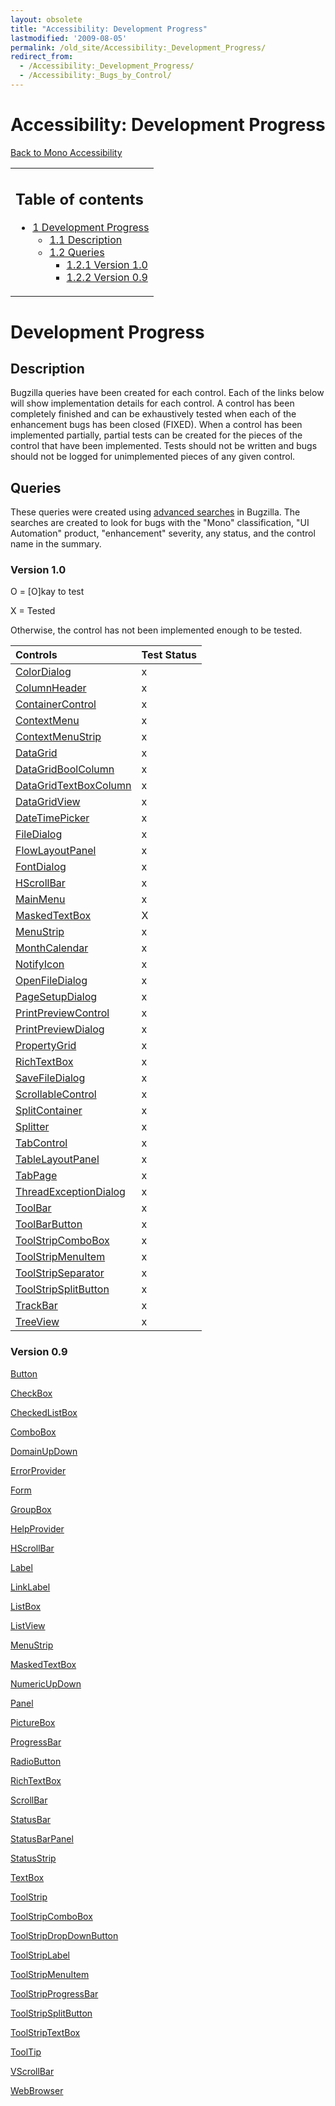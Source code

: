 ```yaml
---
layout: obsolete
title: "Accessibility: Development Progress"
lastmodified: '2009-08-05'
permalink: /old_site/Accessibility:_Development_Progress/
redirect_from:
  - /Accessibility:_Development_Progress/
  - /Accessibility:_Bugs_by_Control/
---
```


Accessibility: Development Progress
===================================

[Back to Mono Accessibility]({{site.github.url}}/Accessibility)

<table>
<col width="100%" />
<tbody>
<tr class="odd">
<td align="left"><h2>Table of contents</h2>
<ul>
<li><a href="#development-progress">1 Development Progress</a>
<ul>
<li><a href="#description">1.1 Description</a></li>
<li><a href="#queries">1.2 Queries</a>
<ul>
<li><a href="#version-10">1.2.1 Version 1.0</a></li>
<li><a href="#version-09">1.2.2 Version 0.9</a></li>
</ul></li>
</ul></li>
</ul></td>
</tr>
</tbody>
</table>

Development Progress
====================

Description
-----------

Bugzilla queries have been created for each control. Each of the links below will show implementation details for each control. A control has been completely finished and can be exhaustively tested when each of the enhancement bugs has been closed (FIXED). When a control has been implemented partially, partial tests can be created for the pieces of the control that have been implemented. Tests should not be written and bugs should not be logged for unimplemented pieces of any given control.

Queries
-------

These queries were created using [advanced searches](https://bugzilla.novell.com/query.cgi) in Bugzilla. The searches are created to look for bugs with the "Mono" classification, "UI Automation" product, "enhancement" severity, any status, and the control name in the summary.

### Version 1.0

O = [O]kay to test

X = Tested

Otherwise, the control has not been implemented enough to be tested.

|Controls|Test Status|
|:-------|:----------|
|[ColorDialog](https://bugzilla.novell.com/buglist.cgi?query_format=advanced&short_desc_type=allwordssubstr&short_desc=ColorDialog&long_desc_type=fulltext&long_desc=&classification=Mono&product=UI+Automation&bug_file_loc_type=allwordssubstr&bug_file_loc=&status_whiteboard_type=allwordssubstr&status_whiteboard=&keywords_type=anywords&keywords=&deadlinefrom=&deadlineto=&bug_status=UNCONFIRMED&bug_status=NEW&bug_status=ASSIGNED&bug_status=NEEDINFO&bug_status=REOPENED&bug_status=RESOLVED&bug_status=VERIFIED&bug_status=CLOSED&bug_severity=Enhancement&emailassigned_to1=1&emailtype1=substring&email1=&emailassigned_to2=1&emailreporter2=1&emailqa_contact2=1&emailcc2=1&emailtype2=substring&email2=&bugidtype=include&bug_id=&votes=&chfieldfrom=&chfieldto=Now&chfieldvalue=&cmdtype=doit&order=Reuse+same+sort+as+last+time&field0-0-0=noop&type0-0-0=noop&value0-0-0=)|x|
|[ColumnHeader](https://bugzilla.novell.com/buglist.cgi?query_format=advanced&short_desc_type=allwordssubstr&short_desc=ColumnHeader&long_desc_type=fulltext&long_desc=&classification=Mono&product=UI+Automation&bug_file_loc_type=allwordssubstr&bug_file_loc=&status_whiteboard_type=allwordssubstr&status_whiteboard=&keywords_type=anywords&keywords=&deadlinefrom=&deadlineto=&bug_status=UNCONFIRMED&bug_status=NEW&bug_status=ASSIGNED&bug_status=NEEDINFO&bug_status=REOPENED&bug_status=RESOLVED&bug_status=VERIFIED&bug_status=CLOSED&bug_severity=Enhancement&emailassigned_to1=1&emailtype1=substring&email1=&emailassigned_to2=1&emailreporter2=1&emailqa_contact2=1&emailcc2=1&emailtype2=substring&email2=&bugidtype=include&bug_id=&votes=&chfieldfrom=&chfieldto=Now&chfieldvalue=&cmdtype=doit&order=Reuse+same+sort+as+last+time&field0-0-0=noop&type0-0-0=noop&value0-0-0=)|x|
|[ContainerControl](https://bugzilla.novell.com/buglist.cgi?query_format=advanced&short_desc_type=allwordssubstr&short_desc=ContainerControl&long_desc_type=fulltext&long_desc=&classification=Mono&product=UI+Automation&bug_file_loc_type=allwordssubstr&bug_file_loc=&status_whiteboard_type=allwordssubstr&status_whiteboard=&keywords_type=anywords&keywords=&deadlinefrom=&deadlineto=&bug_status=UNCONFIRMED&bug_status=NEW&bug_status=ASSIGNED&bug_status=NEEDINFO&bug_status=REOPENED&bug_status=RESOLVED&bug_status=VERIFIED&bug_status=CLOSED&bug_severity=Enhancement&emailassigned_to1=1&emailtype1=substring&email1=&emailassigned_to2=1&emailreporter2=1&emailqa_contact2=1&emailcc2=1&emailtype2=substring&email2=&bugidtype=include&bug_id=&votes=&chfieldfrom=&chfieldto=Now&chfieldvalue=&cmdtype=doit&order=Reuse+same+sort+as+last+time&field0-0-0=noop&type0-0-0=noop&value0-0-0=)|x|
|[ContextMenu](https://bugzilla.novell.com/buglist.cgi?query_format=advanced&short_desc_type=allwordssubstr&short_desc=ContextMenu&long_desc_type=fulltext&long_desc=&classification=Mono&product=UI+Automation&bug_file_loc_type=allwordssubstr&bug_file_loc=&status_whiteboard_type=allwordssubstr&status_whiteboard=&keywords_type=anywords&keywords=&deadlinefrom=&deadlineto=&bug_status=UNCONFIRMED&bug_status=NEW&bug_status=ASSIGNED&bug_status=NEEDINFO&bug_status=REOPENED&bug_status=RESOLVED&bug_status=VERIFIED&bug_status=CLOSED&bug_severity=Enhancement&emailassigned_to1=1&emailtype1=substring&email1=&emailassigned_to2=1&emailreporter2=1&emailqa_contact2=1&emailcc2=1&emailtype2=substring&email2=&bugidtype=include&bug_id=&votes=&chfieldfrom=&chfieldto=Now&chfieldvalue=&cmdtype=doit&order=Reuse+same+sort+as+last+time&field0-0-0=noop&type0-0-0=noop&value0-0-0=)|x|
|[ContextMenuStrip](https://bugzilla.novell.com/buglist.cgi?query_format=advanced&short_desc_type=allwordssubstr&short_desc=ContextMenuStrip&long_desc_type=fulltext&long_desc=&classification=Mono&product=UI+Automation&bug_file_loc_type=allwordssubstr&bug_file_loc=&status_whiteboard_type=allwordssubstr&status_whiteboard=&keywords_type=anywords&keywords=&deadlinefrom=&deadlineto=&bug_status=UNCONFIRMED&bug_status=NEW&bug_status=ASSIGNED&bug_status=NEEDINFO&bug_status=REOPENED&bug_status=RESOLVED&bug_status=VERIFIED&bug_status=CLOSED&bug_severity=Enhancement&emailassigned_to1=1&emailtype1=substring&email1=&emailassigned_to2=1&emailreporter2=1&emailqa_contact2=1&emailcc2=1&emailtype2=substring&email2=&bugidtype=include&bug_id=&votes=&chfieldfrom=&chfieldto=Now&chfieldvalue=&cmdtype=doit&order=Reuse+same+sort+as+last+time&field0-0-0=noop&type0-0-0=noop&value0-0-0=)|x|
|[DataGrid](https://bugzilla.novell.com/buglist.cgi?query_format=advanced&short_desc_type=allwordssubstr&short_desc=DataGrid&long_desc_type=fulltext&long_desc=&classification=Mono&product=UI+Automation&bug_file_loc_type=allwordssubstr&bug_file_loc=&status_whiteboard_type=allwordssubstr&status_whiteboard=&keywords_type=anywords&keywords=&deadlinefrom=&deadlineto=&bug_status=UNCONFIRMED&bug_status=NEW&bug_status=ASSIGNED&bug_status=NEEDINFO&bug_status=REOPENED&bug_status=RESOLVED&bug_status=VERIFIED&bug_status=CLOSED&bug_severity=Enhancement&emailassigned_to1=1&emailtype1=substring&email1=&emailassigned_to2=1&emailreporter2=1&emailqa_contact2=1&emailcc2=1&emailtype2=substring&email2=&bugidtype=include&bug_id=&votes=&chfieldfrom=&chfieldto=Now&chfieldvalue=&cmdtype=doit&order=Reuse+same+sort+as+last+time&field0-0-0=noop&type0-0-0=noop&value0-0-0=)|x|
|[DataGridBoolColumn](https://bugzilla.novell.com/buglist.cgi?query_format=advanced&short_desc_type=allwordssubstr&short_desc=DataGridBoolColumn&long_desc_type=fulltext&long_desc=&classification=Mono&product=UI+Automation&bug_file_loc_type=allwordssubstr&bug_file_loc=&status_whiteboard_type=allwordssubstr&status_whiteboard=&keywords_type=anywords&keywords=&deadlinefrom=&deadlineto=&bug_status=UNCONFIRMED&bug_status=NEW&bug_status=ASSIGNED&bug_status=NEEDINFO&bug_status=REOPENED&bug_status=RESOLVED&bug_status=VERIFIED&bug_status=CLOSED&bug_severity=Enhancement&emailassigned_to1=1&emailtype1=substring&email1=&emailassigned_to2=1&emailreporter2=1&emailqa_contact2=1&emailcc2=1&emailtype2=substring&email2=&bugidtype=include&bug_id=&votes=&chfieldfrom=&chfieldto=Now&chfieldvalue=&cmdtype=doit&order=Reuse+same+sort+as+last+time&field0-0-0=noop&type0-0-0=noop&value0-0-0=)|x|
|[DataGridTextBoxColumn](https://bugzilla.novell.com/buglist.cgi?query_format=advanced&short_desc_type=allwordssubstr&short_desc=DataGridTextBoxColumn&long_desc_type=fulltext&long_desc=&classification=Mono&product=UI+Automation&bug_file_loc_type=allwordssubstr&bug_file_loc=&status_whiteboard_type=allwordssubstr&status_whiteboard=&keywords_type=anywords&keywords=&deadlinefrom=&deadlineto=&bug_status=UNCONFIRMED&bug_status=NEW&bug_status=ASSIGNED&bug_status=NEEDINFO&bug_status=REOPENED&bug_status=RESOLVED&bug_status=VERIFIED&bug_status=CLOSED&bug_severity=Enhancement&emailassigned_to1=1&emailtype1=substring&email1=&emailassigned_to2=1&emailreporter2=1&emailqa_contact2=1&emailcc2=1&emailtype2=substring&email2=&bugidtype=include&bug_id=&votes=&chfieldfrom=&chfieldto=Now&chfieldvalue=&cmdtype=doit&order=Reuse+same+sort+as+last+time&field0-0-0=noop&type0-0-0=noop&value0-0-0=)|x|
|[DataGridView](https://bugzilla.novell.com/buglist.cgi?query_format=advanced&short_desc_type=allwordssubstr&short_desc=DataGridView&long_desc_type=fulltext&long_desc=&classification=Mono&product=UI+Automation&bug_file_loc_type=allwordssubstr&bug_file_loc=&status_whiteboard_type=allwordssubstr&status_whiteboard=&keywords_type=anywords&keywords=&deadlinefrom=&deadlineto=&bug_status=UNCONFIRMED&bug_status=NEW&bug_status=ASSIGNED&bug_status=NEEDINFO&bug_status=REOPENED&bug_status=RESOLVED&bug_status=VERIFIED&bug_status=CLOSED&bug_severity=Enhancement&emailassigned_to1=1&emailtype1=substring&email1=&emailassigned_to2=1&emailreporter2=1&emailqa_contact2=1&emailcc2=1&emailtype2=substring&email2=&bugidtype=include&bug_id=&votes=&chfieldfrom=&chfieldto=Now&chfieldvalue=&cmdtype=doit&order=Reuse+same+sort+as+last+time&field0-0-0=noop&type0-0-0=noop&value0-0-0=)|x|
|[DateTimePicker](https://bugzilla.novell.com/buglist.cgi?query_format=advanced&short_desc_type=allwordssubstr&short_desc=DateTimePicker&long_desc_type=fulltext&long_desc=&classification=Mono&product=UI+Automation&bug_file_loc_type=allwordssubstr&bug_file_loc=&status_whiteboard_type=allwordssubstr&status_whiteboard=&keywords_type=anywords&keywords=&deadlinefrom=&deadlineto=&bug_status=UNCONFIRMED&bug_status=NEW&bug_status=ASSIGNED&bug_status=NEEDINFO&bug_status=REOPENED&bug_status=RESOLVED&bug_status=VERIFIED&bug_status=CLOSED&bug_severity=Enhancement&emailassigned_to1=1&emailtype1=substring&email1=&emailassigned_to2=1&emailreporter2=1&emailqa_contact2=1&emailcc2=1&emailtype2=substring&email2=&bugidtype=include&bug_id=&votes=&chfieldfrom=&chfieldto=Now&chfieldvalue=&cmdtype=doit&order=Reuse+same+sort+as+last+time&field0-0-0=noop&type0-0-0=noop&value0-0-0=)|x|
|[FileDialog](https://bugzilla.novell.com/buglist.cgi?query_format=advanced&short_desc_type=allwordssubstr&short_desc=FileDialog&long_desc_type=fulltext&long_desc=&classification=Mono&product=UI+Automation&bug_file_loc_type=allwordssubstr&bug_file_loc=&status_whiteboard_type=allwordssubstr&status_whiteboard=&keywords_type=anywords&keywords=&deadlinefrom=&deadlineto=&bug_status=UNCONFIRMED&bug_status=NEW&bug_status=ASSIGNED&bug_status=NEEDINFO&bug_status=REOPENED&bug_status=RESOLVED&bug_status=VERIFIED&bug_status=CLOSED&bug_severity=Enhancement&emailassigned_to1=1&emailtype1=substring&email1=&emailassigned_to2=1&emailreporter2=1&emailqa_contact2=1&emailcc2=1&emailtype2=substring&email2=&bugidtype=include&bug_id=&votes=&chfieldfrom=&chfieldto=Now&chfieldvalue=&cmdtype=doit&order=Reuse+same+sort+as+last+time&field0-0-0=noop&type0-0-0=noop&value0-0-0=)|x|
|[FlowLayoutPanel](https://bugzilla.novell.com/buglist.cgi?query_format=advanced&short_desc_type=allwordssubstr&short_desc=FlowLayoutPanel&long_desc_type=fulltext&long_desc=&classification=Mono&product=UI+Automation&bug_file_loc_type=allwordssubstr&bug_file_loc=&status_whiteboard_type=allwordssubstr&status_whiteboard=&keywords_type=anywords&keywords=&deadlinefrom=&deadlineto=&bug_status=UNCONFIRMED&bug_status=NEW&bug_status=ASSIGNED&bug_status=NEEDINFO&bug_status=REOPENED&bug_status=RESOLVED&bug_status=VERIFIED&bug_status=CLOSED&bug_severity=Enhancement&emailassigned_to1=1&emailtype1=substring&email1=&emailassigned_to2=1&emailreporter2=1&emailqa_contact2=1&emailcc2=1&emailtype2=substring&email2=&bugidtype=include&bug_id=&votes=&chfieldfrom=&chfieldto=Now&chfieldvalue=&cmdtype=doit&order=Reuse+same+sort+as+last+time&field0-0-0=noop&type0-0-0=noop&value0-0-0=)|x|
|[FontDialog](https://bugzilla.novell.com/buglist.cgi?query_format=advanced&short_desc_type=allwordssubstr&short_desc=FontDialog&long_desc_type=fulltext&long_desc=&classification=Mono&product=UI+Automation&bug_file_loc_type=allwordssubstr&bug_file_loc=&status_whiteboard_type=allwordssubstr&status_whiteboard=&keywords_type=anywords&keywords=&deadlinefrom=&deadlineto=&bug_status=UNCONFIRMED&bug_status=NEW&bug_status=ASSIGNED&bug_status=NEEDINFO&bug_status=REOPENED&bug_status=RESOLVED&bug_status=VERIFIED&bug_status=CLOSED&bug_severity=Enhancement&emailassigned_to1=1&emailtype1=substring&email1=&emailassigned_to2=1&emailreporter2=1&emailqa_contact2=1&emailcc2=1&emailtype2=substring&email2=&bugidtype=include&bug_id=&votes=&chfieldfrom=&chfieldto=Now&chfieldvalue=&cmdtype=doit&order=Reuse+same+sort+as+last+time&field0-0-0=noop&type0-0-0=noop&value0-0-0=)|x|
|[HScrollBar](https://bugzilla.novell.com/buglist.cgi?query_format=advanced&short_desc_type=allwordssubstr&short_desc=HScrollBar&long_desc_type=fulltext&long_desc=&classification=Mono&product=UI+Automation&bug_file_loc_type=allwordssubstr&bug_file_loc=&status_whiteboard_type=allwordssubstr&status_whiteboard=&keywords_type=anywords&keywords=&deadlinefrom=&deadlineto=&bug_status=UNCONFIRMED&bug_status=NEW&bug_status=ASSIGNED&bug_status=NEEDINFO&bug_status=REOPENED&bug_status=RESOLVED&bug_status=VERIFIED&bug_status=CLOSED&bug_severity=Enhancement&emailassigned_to1=1&emailtype1=substring&email1=&emailassigned_to2=1&emailreporter2=1&emailqa_contact2=1&emailcc2=1&emailtype2=substring&email2=&bugidtype=include&bug_id=&votes=&chfieldfrom=&chfieldto=Now&chfieldvalue=&cmdtype=doit&order=Reuse+same+sort+as+last+time&field0-0-0=noop&type0-0-0=noop&value0-0-0=)|x|
|[MainMenu](https://bugzilla.novell.com/buglist.cgi?query_format=advanced&short_desc_type=allwordssubstr&short_desc=MainMenu&long_desc_type=fulltext&long_desc=&classification=Mono&product=UI+Automation&bug_file_loc_type=allwordssubstr&bug_file_loc=&status_whiteboard_type=allwordssubstr&status_whiteboard=&keywords_type=anywords&keywords=&deadlinefrom=&deadlineto=&bug_status=UNCONFIRMED&bug_status=NEW&bug_status=ASSIGNED&bug_status=NEEDINFO&bug_status=REOPENED&bug_status=RESOLVED&bug_status=VERIFIED&bug_status=CLOSED&bug_severity=Enhancement&emailassigned_to1=1&emailtype1=substring&email1=&emailassigned_to2=1&emailreporter2=1&emailqa_contact2=1&emailcc2=1&emailtype2=substring&email2=&bugidtype=include&bug_id=&votes=&chfieldfrom=&chfieldto=Now&chfieldvalue=&cmdtype=doit&order=Reuse+same+sort+as+last+time&field0-0-0=noop&type0-0-0=noop&value0-0-0=)|x|
|[MaskedTextBox](https://bugzilla.novell.com/buglist.cgi?query_format=advanced&short_desc_type=allwordssubstr&short_desc=MaskedTextBox&long_desc_type=fulltext&long_desc=&classification=Mono&product=UI+Automation&bug_file_loc_type=allwordssubstr&bug_file_loc=&status_whiteboard_type=allwordssubstr&status_whiteboard=&keywords_type=anywords&keywords=&deadlinefrom=&deadlineto=&bug_status=UNCONFIRMED&bug_status=NEW&bug_status=ASSIGNED&bug_status=NEEDINFO&bug_status=REOPENED&bug_status=RESOLVED&bug_status=VERIFIED&bug_status=CLOSED&bug_severity=Enhancement&emailassigned_to1=1&emailtype1=substring&email1=&emailassigned_to2=1&emailreporter2=1&emailqa_contact2=1&emailcc2=1&emailtype2=substring&email2=&bugidtype=include&bug_id=&votes=&chfieldfrom=&chfieldto=Now&chfieldvalue=&cmdtype=doit&order=Reuse+same+sort+as+last+time&field0-0-0=noop&type0-0-0=noop&value0-0-0=)|X|
|[MenuStrip](https://bugzilla.novell.com/buglist.cgi?query_format=advanced&short_desc_type=allwordssubstr&short_desc=MenuStrip&long_desc_type=fulltext&long_desc=&classification=Mono&product=UI+Automation&bug_file_loc_type=allwordssubstr&bug_file_loc=&status_whiteboard_type=allwordssubstr&status_whiteboard=&keywords_type=anywords&keywords=&deadlinefrom=&deadlineto=&bug_status=UNCONFIRMED&bug_status=NEW&bug_status=ASSIGNED&bug_status=NEEDINFO&bug_status=REOPENED&bug_status=RESOLVED&bug_status=VERIFIED&bug_status=CLOSED&bug_severity=Enhancement&emailassigned_to1=1&emailtype1=substring&email1=&emailassigned_to2=1&emailreporter2=1&emailqa_contact2=1&emailcc2=1&emailtype2=substring&email2=&bugidtype=include&bug_id=&votes=&chfieldfrom=&chfieldto=Now&chfieldvalue=&cmdtype=doit&order=Reuse+same+sort+as+last+time&field0-0-0=noop&type0-0-0=noop&value0-0-0=)|x|
|[MonthCalendar](https://bugzilla.novell.com/buglist.cgi?query_format=advanced&short_desc_type=allwordssubstr&short_desc=MonthCalendar&long_desc_type=fulltext&long_desc=&classification=Mono&product=UI+Automation&bug_file_loc_type=allwordssubstr&bug_file_loc=&status_whiteboard_type=allwordssubstr&status_whiteboard=&keywords_type=anywords&keywords=&deadlinefrom=&deadlineto=&bug_status=UNCONFIRMED&bug_status=NEW&bug_status=ASSIGNED&bug_status=NEEDINFO&bug_status=REOPENED&bug_status=RESOLVED&bug_status=VERIFIED&bug_status=CLOSED&bug_severity=Enhancement&emailassigned_to1=1&emailtype1=substring&email1=&emailassigned_to2=1&emailreporter2=1&emailqa_contact2=1&emailcc2=1&emailtype2=substring&email2=&bugidtype=include&bug_id=&votes=&chfieldfrom=&chfieldto=Now&chfieldvalue=&cmdtype=doit&order=Reuse+same+sort+as+last+time&field0-0-0=noop&type0-0-0=noop&value0-0-0=)|x|
|[NotifyIcon](https://bugzilla.novell.com/buglist.cgi?query_format=advanced&short_desc_type=allwordssubstr&short_desc=NotifyIcon&long_desc_type=fulltext&long_desc=&classification=Mono&product=UI+Automation&bug_file_loc_type=allwordssubstr&bug_file_loc=&status_whiteboard_type=allwordssubstr&status_whiteboard=&keywords_type=anywords&keywords=&deadlinefrom=&deadlineto=&bug_status=UNCONFIRMED&bug_status=NEW&bug_status=ASSIGNED&bug_status=NEEDINFO&bug_status=REOPENED&bug_status=RESOLVED&bug_status=VERIFIED&bug_status=CLOSED&bug_severity=Enhancement&emailassigned_to1=1&emailtype1=substring&email1=&emailassigned_to2=1&emailreporter2=1&emailqa_contact2=1&emailcc2=1&emailtype2=substring&email2=&bugidtype=include&bug_id=&votes=&chfieldfrom=&chfieldto=Now&chfieldvalue=&cmdtype=doit&order=Reuse+same+sort+as+last+time&field0-0-0=noop&type0-0-0=noop&value0-0-0=)|x|
|[OpenFileDialog](https://bugzilla.novell.com/buglist.cgi?query_format=advanced&short_desc_type=allwordssubstr&short_desc=OpenFileDialog&long_desc_type=fulltext&long_desc=&classification=Mono&product=UI+Automation&bug_file_loc_type=allwordssubstr&bug_file_loc=&status_whiteboard_type=allwordssubstr&status_whiteboard=&keywords_type=anywords&keywords=&deadlinefrom=&deadlineto=&bug_status=UNCONFIRMED&bug_status=NEW&bug_status=ASSIGNED&bug_status=NEEDINFO&bug_status=REOPENED&bug_status=RESOLVED&bug_status=VERIFIED&bug_status=CLOSED&bug_severity=Enhancement&emailassigned_to1=1&emailtype1=substring&email1=&emailassigned_to2=1&emailreporter2=1&emailqa_contact2=1&emailcc2=1&emailtype2=substring&email2=&bugidtype=include&bug_id=&votes=&chfieldfrom=&chfieldto=Now&chfieldvalue=&cmdtype=doit&order=Reuse+same+sort+as+last+time&field0-0-0=noop&type0-0-0=noop&value0-0-0=)|x|
|[PageSetupDialog](https://bugzilla.novell.com/buglist.cgi?query_format=advanced&short_desc_type=allwordssubstr&short_desc=PageSetupDialog&long_desc_type=fulltext&long_desc=&classification=Mono&product=UI+Automation&bug_file_loc_type=allwordssubstr&bug_file_loc=&status_whiteboard_type=allwordssubstr&status_whiteboard=&keywords_type=anywords&keywords=&deadlinefrom=&deadlineto=&bug_status=UNCONFIRMED&bug_status=NEW&bug_status=ASSIGNED&bug_status=NEEDINFO&bug_status=REOPENED&bug_status=RESOLVED&bug_status=VERIFIED&bug_status=CLOSED&bug_severity=Enhancement&emailassigned_to1=1&emailtype1=substring&email1=&emailassigned_to2=1&emailreporter2=1&emailqa_contact2=1&emailcc2=1&emailtype2=substring&email2=&bugidtype=include&bug_id=&votes=&chfieldfrom=&chfieldto=Now&chfieldvalue=&cmdtype=doit&order=Reuse+same+sort+as+last+time&field0-0-0=noop&type0-0-0=noop&value0-0-0=)|x|
|[PrintPreviewControl](https://bugzilla.novell.com/buglist.cgi?query_format=advanced&short_desc_type=allwordssubstr&short_desc=PrintPreviewControl&long_desc_type=fulltext&long_desc=&classification=Mono&product=UI+Automation&bug_file_loc_type=allwordssubstr&bug_file_loc=&status_whiteboard_type=allwordssubstr&status_whiteboard=&keywords_type=anywords&keywords=&deadlinefrom=&deadlineto=&bug_status=UNCONFIRMED&bug_status=NEW&bug_status=ASSIGNED&bug_status=NEEDINFO&bug_status=REOPENED&bug_status=RESOLVED&bug_status=VERIFIED&bug_status=CLOSED&bug_severity=Enhancement&emailassigned_to1=1&emailtype1=substring&email1=&emailassigned_to2=1&emailreporter2=1&emailqa_contact2=1&emailcc2=1&emailtype2=substring&email2=&bugidtype=include&bug_id=&votes=&chfieldfrom=&chfieldto=Now&chfieldvalue=&cmdtype=doit&order=Reuse+same+sort+as+last+time&field0-0-0=noop&type0-0-0=noop&value0-0-0=)|x|
|[PrintPreviewDialog](https://bugzilla.novell.com/buglist.cgi?query_format=advanced&short_desc_type=allwordssubstr&short_desc=PrintPreviewDialog&long_desc_type=fulltext&long_desc=&classification=Mono&product=UI+Automation&bug_file_loc_type=allwordssubstr&bug_file_loc=&status_whiteboard_type=allwordssubstr&status_whiteboard=&keywords_type=anywords&keywords=&deadlinefrom=&deadlineto=&bug_status=UNCONFIRMED&bug_status=NEW&bug_status=ASSIGNED&bug_status=NEEDINFO&bug_status=REOPENED&bug_status=RESOLVED&bug_status=VERIFIED&bug_status=CLOSED&bug_severity=Enhancement&emailassigned_to1=1&emailtype1=substring&email1=&emailassigned_to2=1&emailreporter2=1&emailqa_contact2=1&emailcc2=1&emailtype2=substring&email2=&bugidtype=include&bug_id=&votes=&chfieldfrom=&chfieldto=Now&chfieldvalue=&cmdtype=doit&order=Reuse+same+sort+as+last+time&field0-0-0=noop&type0-0-0=noop&value0-0-0=)|x|
|[PropertyGrid](https://bugzilla.novell.com/buglist.cgi?query_format=advanced&short_desc_type=allwordssubstr&short_desc=PropertyGrid&long_desc_type=fulltext&long_desc=&classification=Mono&product=UI+Automation&bug_file_loc_type=allwordssubstr&bug_file_loc=&status_whiteboard_type=allwordssubstr&status_whiteboard=&keywords_type=anywords&keywords=&deadlinefrom=&deadlineto=&bug_status=UNCONFIRMED&bug_status=NEW&bug_status=ASSIGNED&bug_status=NEEDINFO&bug_status=REOPENED&bug_status=RESOLVED&bug_status=VERIFIED&bug_status=CLOSED&bug_severity=Enhancement&emailassigned_to1=1&emailtype1=substring&email1=&emailassigned_to2=1&emailreporter2=1&emailqa_contact2=1&emailcc2=1&emailtype2=substring&email2=&bugidtype=include&bug_id=&votes=&chfieldfrom=&chfieldto=Now&chfieldvalue=&cmdtype=doit&order=Reuse+same+sort+as+last+time&field0-0-0=noop&type0-0-0=noop&value0-0-0=)|x|
|[RichTextBox](https://bugzilla.novell.com/buglist.cgi?query_format=advanced&short_desc_type=allwordssubstr&short_desc=RichTextBox&long_desc_type=fulltext&long_desc=&classification=Mono&product=UI+Automation&bug_file_loc_type=allwordssubstr&bug_file_loc=&status_whiteboard_type=allwordssubstr&status_whiteboard=&keywords_type=anywords&keywords=&deadlinefrom=&deadlineto=&bug_status=UNCONFIRMED&bug_status=NEW&bug_status=ASSIGNED&bug_status=NEEDINFO&bug_status=REOPENED&bug_status=RESOLVED&bug_status=VERIFIED&bug_status=CLOSED&bug_severity=Enhancement&emailassigned_to1=1&emailtype1=substring&email1=&emailassigned_to2=1&emailreporter2=1&emailqa_contact2=1&emailcc2=1&emailtype2=substring&email2=&bugidtype=include&bug_id=&votes=&chfieldfrom=&chfieldto=Now&chfieldvalue=&cmdtype=doit&order=Reuse+same+sort+as+last+time&field0-0-0=noop&type0-0-0=noop&value0-0-0=)|x|
|[SaveFileDialog](https://bugzilla.novell.com/buglist.cgi?query_format=advanced&short_desc_type=allwordssubstr&short_desc=SaveFileDialog&long_desc_type=fulltext&long_desc=&classification=Mono&product=UI+Automation&bug_file_loc_type=allwordssubstr&bug_file_loc=&status_whiteboard_type=allwordssubstr&status_whiteboard=&keywords_type=anywords&keywords=&deadlinefrom=&deadlineto=&bug_status=UNCONFIRMED&bug_status=NEW&bug_status=ASSIGNED&bug_status=NEEDINFO&bug_status=REOPENED&bug_status=RESOLVED&bug_status=VERIFIED&bug_status=CLOSED&bug_severity=Enhancement&emailassigned_to1=1&emailtype1=substring&email1=&emailassigned_to2=1&emailreporter2=1&emailqa_contact2=1&emailcc2=1&emailtype2=substring&email2=&bugidtype=include&bug_id=&votes=&chfieldfrom=&chfieldto=Now&chfieldvalue=&cmdtype=doit&order=Reuse+same+sort+as+last+time&field0-0-0=noop&type0-0-0=noop&value0-0-0=)|x|
|[ScrollableControl](https://bugzilla.novell.com/buglist.cgi?query_format=advanced&short_desc_type=allwordssubstr&short_desc=ScrollableControl&long_desc_type=fulltext&long_desc=&classification=Mono&product=UI+Automation&bug_file_loc_type=allwordssubstr&bug_file_loc=&status_whiteboard_type=allwordssubstr&status_whiteboard=&keywords_type=anywords&keywords=&deadlinefrom=&deadlineto=&bug_status=UNCONFIRMED&bug_status=NEW&bug_status=ASSIGNED&bug_status=NEEDINFO&bug_status=REOPENED&bug_status=RESOLVED&bug_status=VERIFIED&bug_status=CLOSED&bug_severity=Enhancement&emailassigned_to1=1&emailtype1=substring&email1=&emailassigned_to2=1&emailreporter2=1&emailqa_contact2=1&emailcc2=1&emailtype2=substring&email2=&bugidtype=include&bug_id=&votes=&chfieldfrom=&chfieldto=Now&chfieldvalue=&cmdtype=doit&order=Reuse+same+sort+as+last+time&field0-0-0=noop&type0-0-0=noop&value0-0-0=)|x|
|[SplitContainer](https://bugzilla.novell.com/buglist.cgi?query_format=advanced&short_desc_type=allwordssubstr&short_desc=SplitContainer&long_desc_type=fulltext&long_desc=&classification=Mono&product=UI+Automation&bug_file_loc_type=allwordssubstr&bug_file_loc=&status_whiteboard_type=allwordssubstr&status_whiteboard=&keywords_type=anywords&keywords=&deadlinefrom=&deadlineto=&bug_status=UNCONFIRMED&bug_status=NEW&bug_status=ASSIGNED&bug_status=NEEDINFO&bug_status=REOPENED&bug_status=RESOLVED&bug_status=VERIFIED&bug_status=CLOSED&bug_severity=Enhancement&emailassigned_to1=1&emailtype1=substring&email1=&emailassigned_to2=1&emailreporter2=1&emailqa_contact2=1&emailcc2=1&emailtype2=substring&email2=&bugidtype=include&bug_id=&votes=&chfieldfrom=&chfieldto=Now&chfieldvalue=&cmdtype=doit&order=Reuse+same+sort+as+last+time&field0-0-0=noop&type0-0-0=noop&value0-0-0=)|x|
|[Splitter](https://bugzilla.novell.com/buglist.cgi?query_format=advanced&short_desc_type=allwordssubstr&short_desc=Splitter&long_desc_type=fulltext&long_desc=&classification=Mono&product=UI+Automation&bug_file_loc_type=allwordssubstr&bug_file_loc=&status_whiteboard_type=allwordssubstr&status_whiteboard=&keywords_type=anywords&keywords=&deadlinefrom=&deadlineto=&bug_status=UNCONFIRMED&bug_status=NEW&bug_status=ASSIGNED&bug_status=NEEDINFO&bug_status=REOPENED&bug_status=RESOLVED&bug_status=VERIFIED&bug_status=CLOSED&bug_severity=Enhancement&emailassigned_to1=1&emailtype1=substring&email1=&emailassigned_to2=1&emailreporter2=1&emailqa_contact2=1&emailcc2=1&emailtype2=substring&email2=&bugidtype=include&bug_id=&votes=&chfieldfrom=&chfieldto=Now&chfieldvalue=&cmdtype=doit&order=Reuse+same+sort+as+last+time&field0-0-0=noop&type0-0-0=noop&value0-0-0=)|x|
|[TabControl](https://bugzilla.novell.com/buglist.cgi?query_format=advanced&short_desc_type=allwordssubstr&short_desc=TabControl&long_desc_type=fulltext&long_desc=&classification=Mono&product=UI+Automation&bug_file_loc_type=allwordssubstr&bug_file_loc=&status_whiteboard_type=allwordssubstr&status_whiteboard=&keywords_type=anywords&keywords=&deadlinefrom=&deadlineto=&bug_status=UNCONFIRMED&bug_status=NEW&bug_status=ASSIGNED&bug_status=NEEDINFO&bug_status=REOPENED&bug_status=RESOLVED&bug_status=VERIFIED&bug_status=CLOSED&bug_severity=Enhancement&emailassigned_to1=1&emailtype1=substring&email1=&emailassigned_to2=1&emailreporter2=1&emailqa_contact2=1&emailcc2=1&emailtype2=substring&email2=&bugidtype=include&bug_id=&votes=&chfieldfrom=&chfieldto=Now&chfieldvalue=&cmdtype=doit&order=Reuse+same+sort+as+last+time&field0-0-0=noop&type0-0-0=noop&value0-0-0=)|x|
|[TableLayoutPanel](https://bugzilla.novell.com/buglist.cgi?query_format=advanced&short_desc_type=allwordssubstr&short_desc=TableLayoutPanel&long_desc_type=fulltext&long_desc=&classification=Mono&product=UI+Automation&bug_file_loc_type=allwordssubstr&bug_file_loc=&status_whiteboard_type=allwordssubstr&status_whiteboard=&keywords_type=anywords&keywords=&deadlinefrom=&deadlineto=&bug_status=UNCONFIRMED&bug_status=NEW&bug_status=ASSIGNED&bug_status=NEEDINFO&bug_status=REOPENED&bug_status=RESOLVED&bug_status=VERIFIED&bug_status=CLOSED&bug_severity=Enhancement&emailassigned_to1=1&emailtype1=substring&email1=&emailassigned_to2=1&emailreporter2=1&emailqa_contact2=1&emailcc2=1&emailtype2=substring&email2=&bugidtype=include&bug_id=&votes=&chfieldfrom=&chfieldto=Now&chfieldvalue=&cmdtype=doit&order=Reuse+same+sort+as+last+time&field0-0-0=noop&type0-0-0=noop&value0-0-0=)|x|
|[TabPage](https://bugzilla.novell.com/buglist.cgi?query_format=advanced&short_desc_type=allwordssubstr&short_desc=TabPage&long_desc_type=fulltext&long_desc=&classification=Mono&product=UI+Automation&bug_file_loc_type=allwordssubstr&bug_file_loc=&status_whiteboard_type=allwordssubstr&status_whiteboard=&keywords_type=anywords&keywords=&deadlinefrom=&deadlineto=&bug_status=UNCONFIRMED&bug_status=NEW&bug_status=ASSIGNED&bug_status=NEEDINFO&bug_status=REOPENED&bug_status=RESOLVED&bug_status=VERIFIED&bug_status=CLOSED&bug_severity=Enhancement&emailassigned_to1=1&emailtype1=substring&email1=&emailassigned_to2=1&emailreporter2=1&emailqa_contact2=1&emailcc2=1&emailtype2=substring&email2=&bugidtype=include&bug_id=&votes=&chfieldfrom=&chfieldto=Now&chfieldvalue=&cmdtype=doit&order=Reuse+same+sort+as+last+time&field0-0-0=noop&type0-0-0=noop&value0-0-0=)|x|
|[ThreadExceptionDialog](https://bugzilla.novell.com/buglist.cgi?query_format=advanced&short_desc_type=allwordssubstr&short_desc=ThreadExceptionDialog&long_desc_type=fulltext&long_desc=&classification=Mono&product=UI+Automation&bug_file_loc_type=allwordssubstr&bug_file_loc=&status_whiteboard_type=allwordssubstr&status_whiteboard=&keywords_type=anywords&keywords=&deadlinefrom=&deadlineto=&bug_status=UNCONFIRMED&bug_status=NEW&bug_status=ASSIGNED&bug_status=NEEDINFO&bug_status=REOPENED&bug_status=RESOLVED&bug_status=VERIFIED&bug_status=CLOSED&bug_severity=Enhancement&emailassigned_to1=1&emailtype1=substring&email1=&emailassigned_to2=1&emailreporter2=1&emailqa_contact2=1&emailcc2=1&emailtype2=substring&email2=&bugidtype=include&bug_id=&votes=&chfieldfrom=&chfieldto=Now&chfieldvalue=&cmdtype=doit&order=Reuse+same+sort+as+last+time&field0-0-0=noop&type0-0-0=noop&value0-0-0=)|x|
|[ToolBar](https://bugzilla.novell.com/buglist.cgi?query_format=advanced&short_desc_type=allwordssubstr&short_desc=ToolBar&long_desc_type=fulltext&long_desc=&classification=Mono&product=UI+Automation&bug_file_loc_type=allwordssubstr&bug_file_loc=&status_whiteboard_type=allwordssubstr&status_whiteboard=&keywords_type=anywords&keywords=&deadlinefrom=&deadlineto=&bug_status=UNCONFIRMED&bug_status=NEW&bug_status=ASSIGNED&bug_status=NEEDINFO&bug_status=REOPENED&bug_status=RESOLVED&bug_status=VERIFIED&bug_status=CLOSED&bug_severity=Enhancement&emailassigned_to1=1&emailtype1=substring&email1=&emailassigned_to2=1&emailreporter2=1&emailqa_contact2=1&emailcc2=1&emailtype2=substring&email2=&bugidtype=include&bug_id=&votes=&chfieldfrom=&chfieldto=Now&chfieldvalue=&cmdtype=doit&order=Reuse+same+sort+as+last+time&field0-0-0=noop&type0-0-0=noop&value0-0-0=)|x|
|[ToolBarButton](https://bugzilla.novell.com/buglist.cgi?query_format=advanced&short_desc_type=allwordssubstr&short_desc=ToolBarButton&long_desc_type=fulltext&long_desc=&classification=Mono&product=UI+Automation&bug_file_loc_type=allwordssubstr&bug_file_loc=&status_whiteboard_type=allwordssubstr&status_whiteboard=&keywords_type=anywords&keywords=&deadlinefrom=&deadlineto=&bug_status=UNCONFIRMED&bug_status=NEW&bug_status=ASSIGNED&bug_status=NEEDINFO&bug_status=REOPENED&bug_status=RESOLVED&bug_status=VERIFIED&bug_status=CLOSED&bug_severity=Enhancement&emailassigned_to1=1&emailtype1=substring&email1=&emailassigned_to2=1&emailreporter2=1&emailqa_contact2=1&emailcc2=1&emailtype2=substring&email2=&bugidtype=include&bug_id=&votes=&chfieldfrom=&chfieldto=Now&chfieldvalue=&cmdtype=doit&order=Reuse+same+sort+as+last+time&field0-0-0=noop&type0-0-0=noop&value0-0-0=)|x|
|[ToolStripComboBox](https://bugzilla.novell.com/buglist.cgi?query_format=advanced&short_desc_type=allwordssubstr&short_desc=ToolStripComboBox&long_desc_type=fulltext&long_desc=&classification=Mono&product=UI+Automation&bug_file_loc_type=allwordssubstr&bug_file_loc=&status_whiteboard_type=allwordssubstr&status_whiteboard=&keywords_type=anywords&keywords=&deadlinefrom=&deadlineto=&bug_status=UNCONFIRMED&bug_status=NEW&bug_status=ASSIGNED&bug_status=NEEDINFO&bug_status=REOPENED&bug_status=RESOLVED&bug_status=VERIFIED&bug_status=CLOSED&bug_severity=Enhancement&emailassigned_to1=1&emailtype1=substring&email1=&emailassigned_to2=1&emailreporter2=1&emailqa_contact2=1&emailcc2=1&emailtype2=substring&email2=&bugidtype=include&bug_id=&votes=&chfieldfrom=&chfieldto=Now&chfieldvalue=&cmdtype=doit&order=Reuse+same+sort+as+last+time&field0-0-0=noop&type0-0-0=noop&value0-0-0=)|x|
|[ToolStripMenuItem](https://bugzilla.novell.com/buglist.cgi?query_format=advanced&short_desc_type=allwordssubstr&short_desc=ToolStripMenuItem&long_desc_type=fulltext&long_desc=&classification=Mono&product=UI+Automation&bug_file_loc_type=allwordssubstr&bug_file_loc=&status_whiteboard_type=allwordssubstr&status_whiteboard=&keywords_type=anywords&keywords=&deadlinefrom=&deadlineto=&bug_status=UNCONFIRMED&bug_status=NEW&bug_status=ASSIGNED&bug_status=NEEDINFO&bug_status=REOPENED&bug_status=RESOLVED&bug_status=VERIFIED&bug_status=CLOSED&bug_severity=Enhancement&emailassigned_to1=1&emailtype1=substring&email1=&emailassigned_to2=1&emailreporter2=1&emailqa_contact2=1&emailcc2=1&emailtype2=substring&email2=&bugidtype=include&bug_id=&votes=&chfieldfrom=&chfieldto=Now&chfieldvalue=&cmdtype=doit&order=Reuse+same+sort+as+last+time&field0-0-0=noop&type0-0-0=noop&value0-0-0=)|x|
|[ToolStripSeparator](https://bugzilla.novell.com/buglist.cgi?query_format=advanced&short_desc_type=allwordssubstr&short_desc=ToolStripSeparator&long_desc_type=fulltext&long_desc=&classification=Mono&product=UI+Automation&bug_file_loc_type=allwordssubstr&bug_file_loc=&status_whiteboard_type=allwordssubstr&status_whiteboard=&keywords_type=anywords&keywords=&deadlinefrom=&deadlineto=&bug_status=UNCONFIRMED&bug_status=NEW&bug_status=ASSIGNED&bug_status=NEEDINFO&bug_status=REOPENED&bug_status=RESOLVED&bug_status=VERIFIED&bug_status=CLOSED&bug_severity=Enhancement&emailassigned_to1=1&emailtype1=substring&email1=&emailassigned_to2=1&emailreporter2=1&emailqa_contact2=1&emailcc2=1&emailtype2=substring&email2=&bugidtype=include&bug_id=&votes=&chfieldfrom=&chfieldto=Now&chfieldvalue=&cmdtype=doit&order=Reuse+same+sort+as+last+time&field0-0-0=noop&type0-0-0=noop&value0-0-0=)|x|
|[ToolStripSplitButton](https://bugzilla.novell.com/buglist.cgi?query_format=advanced&short_desc_type=allwordssubstr&short_desc=ToolStripSplitButton&long_desc_type=fulltext&long_desc=&classification=Mono&product=UI+Automation&bug_file_loc_type=allwordssubstr&bug_file_loc=&status_whiteboard_type=allwordssubstr&status_whiteboard=&keywords_type=anywords&keywords=&deadlinefrom=&deadlineto=&bug_status=UNCONFIRMED&bug_status=NEW&bug_status=ASSIGNED&bug_status=NEEDINFO&bug_status=REOPENED&bug_status=RESOLVED&bug_status=VERIFIED&bug_status=CLOSED&bug_severity=Enhancement&emailassigned_to1=1&emailtype1=substring&email1=&emailassigned_to2=1&emailreporter2=1&emailqa_contact2=1&emailcc2=1&emailtype2=substring&email2=&bugidtype=include&bug_id=&votes=&chfieldfrom=&chfieldto=Now&chfieldvalue=&cmdtype=doit&order=Reuse+same+sort+as+last+time&field0-0-0=noop&type0-0-0=noop&value0-0-0=)|x|
|[TrackBar](https://bugzilla.novell.com/buglist.cgi?query_format=advanced&short_desc_type=allwordssubstr&short_desc=TrackBar&long_desc_type=fulltext&long_desc=&classification=Mono&product=UI+Automation&bug_file_loc_type=allwordssubstr&bug_file_loc=&status_whiteboard_type=allwordssubstr&status_whiteboard=&keywords_type=anywords&keywords=&deadlinefrom=&deadlineto=&bug_status=UNCONFIRMED&bug_status=NEW&bug_status=ASSIGNED&bug_status=NEEDINFO&bug_status=REOPENED&bug_status=RESOLVED&bug_status=VERIFIED&bug_status=CLOSED&bug_severity=Enhancement&emailassigned_to1=1&emailtype1=substring&email1=&emailassigned_to2=1&emailreporter2=1&emailqa_contact2=1&emailcc2=1&emailtype2=substring&email2=&bugidtype=include&bug_id=&votes=&chfieldfrom=&chfieldto=Now&chfieldvalue=&cmdtype=doit&order=Reuse+same+sort+as+last+time&field0-0-0=noop&type0-0-0=noop&value0-0-0=)|x|
|[TreeView](https://bugzilla.novell.com/buglist.cgi?query_format=advanced&short_desc_type=allwordssubstr&short_desc=TreeView&long_desc_type=fulltext&long_desc=&classification=Mono&product=UI+Automation&bug_file_loc_type=allwordssubstr&bug_file_loc=&status_whiteboard_type=allwordssubstr&status_whiteboard=&keywords_type=anywords&keywords=&deadlinefrom=&deadlineto=&bug_status=UNCONFIRMED&bug_status=NEW&bug_status=ASSIGNED&bug_status=NEEDINFO&bug_status=REOPENED&bug_status=RESOLVED&bug_status=VERIFIED&bug_status=CLOSED&bug_severity=Enhancement&emailassigned_to1=1&emailtype1=substring&email1=&emailassigned_to2=1&emailreporter2=1&emailqa_contact2=1&emailcc2=1&emailtype2=substring&email2=&bugidtype=include&bug_id=&votes=&chfieldfrom=&chfieldto=Now&chfieldvalue=&cmdtype=doit&order=Reuse+same+sort+as+last+time&field0-0-0=noop&type0-0-0=noop&value0-0-0=)|x|

### Version 0.9

[Button](https://bugzilla.novell.com/buglist.cgi?query_format=advanced&short_desc_type=allwordssubstr&short_desc=Button&long_desc_type=fulltext&long_desc=&classification=Mono&product=UI+Automation&bug_file_loc_type=allwordssubstr&bug_file_loc=&status_whiteboard_type=allwordssubstr&status_whiteboard=&keywords_type=anywords&keywords=&deadlinefrom=&deadlineto=&bug_status=UNCONFIRMED&bug_status=NEW&bug_status=ASSIGNED&bug_status=NEEDINFO&bug_status=REOPENED&bug_status=RESOLVED&bug_status=VERIFIED&bug_status=CLOSED&bug_severity=Enhancement&emailassigned_to1=1&emailtype1=substring&email1=&emailassigned_to2=1&emailreporter2=1&emailqa_contact2=1&emailcc2=1&emailtype2=substring&email2=&bugidtype=include&bug_id=&votes=&chfieldfrom=&chfieldto=Now&chfieldvalue=&cmdtype=doit&order=Reuse+same+sort+as+last+time&field0-0-0=noop&type0-0-0=noop&value0-0-0=)

[CheckBox](https://bugzilla.novell.com/buglist.cgi?query_format=advanced&short_desc_type=allwordssubstr&short_desc=CheckBox&long_desc_type=fulltext&long_desc=&classification=Mono&product=UI+Automation&bug_file_loc_type=allwordssubstr&bug_file_loc=&status_whiteboard_type=allwordssubstr&status_whiteboard=&keywords_type=anywords&keywords=&deadlinefrom=&deadlineto=&bug_status=UNCONFIRMED&bug_status=NEW&bug_status=ASSIGNED&bug_status=NEEDINFO&bug_status=REOPENED&bug_status=RESOLVED&bug_status=VERIFIED&bug_status=CLOSED&bug_severity=Enhancement&emailassigned_to1=1&emailtype1=substring&email1=&emailassigned_to2=1&emailreporter2=1&emailqa_contact2=1&emailcc2=1&emailtype2=substring&email2=&bugidtype=include&bug_id=&votes=&chfieldfrom=&chfieldto=Now&chfieldvalue=&cmdtype=doit&order=Reuse+same+sort+as+last+time&field0-0-0=noop&type0-0-0=noop&value0-0-0=)

[CheckedListBox](https://bugzilla.novell.com/buglist.cgi?query_format=advanced&short_desc_type=allwordssubstr&short_desc=CheckedListBox&long_desc_type=fulltext&long_desc=&classification=Mono&product=UI+Automation&bug_file_loc_type=allwordssubstr&bug_file_loc=&status_whiteboard_type=allwordssubstr&status_whiteboard=&keywords_type=anywords&keywords=&deadlinefrom=&deadlineto=&bug_status=UNCONFIRMED&bug_status=NEW&bug_status=ASSIGNED&bug_status=NEEDINFO&bug_status=REOPENED&bug_status=RESOLVED&bug_status=VERIFIED&bug_status=CLOSED&bug_severity=Enhancement&emailassigned_to1=1&emailtype1=substring&email1=&emailassigned_to2=1&emailreporter2=1&emailqa_contact2=1&emailcc2=1&emailtype2=substring&email2=&bugidtype=include&bug_id=&votes=&chfieldfrom=&chfieldto=Now&chfieldvalue=&cmdtype=doit&order=Reuse+same+sort+as+last+time&field0-0-0=noop&type0-0-0=noop&value0-0-0=)

[ComboBox](https://bugzilla.novell.com/buglist.cgi?query_format=advanced&short_desc_type=allwordssubstr&short_desc=ComboBox&long_desc_type=fulltext&long_desc=&classification=Mono&product=UI+Automation&bug_file_loc_type=allwordssubstr&bug_file_loc=&status_whiteboard_type=allwordssubstr&status_whiteboard=&keywords_type=anywords&keywords=&deadlinefrom=&deadlineto=&bug_status=UNCONFIRMED&bug_status=NEW&bug_status=ASSIGNED&bug_status=NEEDINFO&bug_status=REOPENED&bug_status=RESOLVED&bug_status=VERIFIED&bug_status=CLOSED&bug_severity=Enhancement&emailassigned_to1=1&emailtype1=substring&email1=&emailassigned_to2=1&emailreporter2=1&emailqa_contact2=1&emailcc2=1&emailtype2=substring&email2=&bugidtype=include&bug_id=&votes=&chfieldfrom=&chfieldto=Now&chfieldvalue=&cmdtype=doit&order=Reuse+same+sort+as+last+time&field0-0-0=noop&type0-0-0=noop&value0-0-0=)

[DomainUpDown](https://bugzilla.novell.com/buglist.cgi?query_format=advanced&short_desc_type=allwordssubstr&short_desc=DomainUpDown&long_desc_type=fulltext&long_desc=&classification=Mono&product=UI+Automation&bug_file_loc_type=allwordssubstr&bug_file_loc=&status_whiteboard_type=allwordssubstr&status_whiteboard=&keywords_type=anywords&keywords=&deadlinefrom=&deadlineto=&bug_status=UNCONFIRMED&bug_status=NEW&bug_status=ASSIGNED&bug_status=NEEDINFO&bug_status=REOPENED&bug_status=RESOLVED&bug_status=VERIFIED&bug_status=CLOSED&bug_severity=Enhancement&emailassigned_to1=1&emailtype1=substring&email1=&emailassigned_to2=1&emailreporter2=1&emailqa_contact2=1&emailcc2=1&emailtype2=substring&email2=&bugidtype=include&bug_id=&votes=&chfieldfrom=&chfieldto=Now&chfieldvalue=&cmdtype=doit&order=Reuse+same+sort+as+last+time&field0-0-0=noop&type0-0-0=noop&value0-0-0=)

[ErrorProvider](https://bugzilla.novell.com/buglist.cgi?query_format=advanced&short_desc_type=allwordssubstr&short_desc=ErrorProvider&long_desc_type=fulltext&long_desc=&classification=Mono&product=UI+Automation&bug_file_loc_type=allwordssubstr&bug_file_loc=&status_whiteboard_type=allwordssubstr&status_whiteboard=&keywords_type=anywords&keywords=&deadlinefrom=&deadlineto=&bug_status=UNCONFIRMED&bug_status=NEW&bug_status=ASSIGNED&bug_status=NEEDINFO&bug_status=REOPENED&bug_status=RESOLVED&bug_status=VERIFIED&bug_status=CLOSED&bug_severity=Enhancement&emailassigned_to1=1&emailtype1=substring&email1=&emailassigned_to2=1&emailreporter2=1&emailqa_contact2=1&emailcc2=1&emailtype2=substring&email2=&bugidtype=include&bug_id=&votes=&chfieldfrom=&chfieldto=Now&chfieldvalue=&cmdtype=doit&order=Reuse+same+sort+as+last+time&field0-0-0=noop&type0-0-0=noop&value0-0-0=)

[Form](https://bugzilla.novell.com/buglist.cgi?query_format=advanced&short_desc_type=allwordssubstr&short_desc=Form&long_desc_type=fulltext&long_desc=&classification=Mono&product=UI+Automation&bug_file_loc_type=allwordssubstr&bug_file_loc=&status_whiteboard_type=allwordssubstr&status_whiteboard=&keywords_type=anywords&keywords=&deadlinefrom=&deadlineto=&bug_status=UNCONFIRMED&bug_status=NEW&bug_status=ASSIGNED&bug_status=NEEDINFO&bug_status=REOPENED&bug_status=RESOLVED&bug_status=VERIFIED&bug_status=CLOSED&bug_severity=Enhancement&emailassigned_to1=1&emailtype1=substring&email1=&emailassigned_to2=1&emailreporter2=1&emailqa_contact2=1&emailcc2=1&emailtype2=substring&email2=&bugidtype=include&bug_id=&votes=&chfieldfrom=&chfieldto=Now&chfieldvalue=&cmdtype=doit&order=Reuse+same+sort+as+last+time&field0-0-0=noop&type0-0-0=noop&value0-0-0=)

[GroupBox](https://bugzilla.novell.com/buglist.cgi?query_format=advanced&short_desc_type=allwordssubstr&short_desc=GroupBox&long_desc_type=fulltext&long_desc=&classification=Mono&product=UI+Automation&bug_file_loc_type=allwordssubstr&bug_file_loc=&status_whiteboard_type=allwordssubstr&status_whiteboard=&keywords_type=anywords&keywords=&deadlinefrom=&deadlineto=&bug_status=UNCONFIRMED&bug_status=NEW&bug_status=ASSIGNED&bug_status=NEEDINFO&bug_status=REOPENED&bug_status=RESOLVED&bug_status=VERIFIED&bug_status=CLOSED&bug_severity=Enhancement&emailassigned_to1=1&emailtype1=substring&email1=&emailassigned_to2=1&emailreporter2=1&emailqa_contact2=1&emailcc2=1&emailtype2=substring&email2=&bugidtype=include&bug_id=&votes=&chfieldfrom=&chfieldto=Now&chfieldvalue=&cmdtype=doit&order=Reuse+same+sort+as+last+time&field0-0-0=noop&type0-0-0=noop&value0-0-0=)

[HelpProvider](https://bugzilla.novell.com/buglist.cgi?query_format=advanced&short_desc_type=allwordssubstr&short_desc=HelpProvider&long_desc_type=fulltext&long_desc=&classification=Mono&product=UI+Automation&bug_file_loc_type=allwordssubstr&bug_file_loc=&status_whiteboard_type=allwordssubstr&status_whiteboard=&keywords_type=anywords&keywords=&deadlinefrom=&deadlineto=&bug_status=UNCONFIRMED&bug_status=NEW&bug_status=ASSIGNED&bug_status=NEEDINFO&bug_status=REOPENED&bug_status=RESOLVED&bug_status=VERIFIED&bug_status=CLOSED&bug_severity=Enhancement&emailassigned_to1=1&emailtype1=substring&email1=&emailassigned_to2=1&emailreporter2=1&emailqa_contact2=1&emailcc2=1&emailtype2=substring&email2=&bugidtype=include&bug_id=&votes=&chfieldfrom=&chfieldto=Now&chfieldvalue=&cmdtype=doit&order=Reuse+same+sort+as+last+time&field0-0-0=noop&type0-0-0=noop&value0-0-0=)

[HScrollBar](https://bugzilla.novell.com/buglist.cgi?query_format=advanced&short_desc_type=allwordssubstr&short_desc=HScrollBar&long_desc_type=fulltext&long_desc=&classification=Mono&product=UI+Automation&bug_file_loc_type=allwordssubstr&bug_file_loc=&status_whiteboard_type=allwordssubstr&status_whiteboard=&keywords_type=anywords&keywords=&deadlinefrom=&deadlineto=&bug_status=UNCONFIRMED&bug_status=NEW&bug_status=ASSIGNED&bug_status=NEEDINFO&bug_status=REOPENED&bug_status=RESOLVED&bug_status=VERIFIED&bug_status=CLOSED&bug_severity=Enhancement&emailassigned_to1=1&emailtype1=substring&email1=&emailassigned_to2=1&emailreporter2=1&emailqa_contact2=1&emailcc2=1&emailtype2=substring&email2=&bugidtype=include&bug_id=&votes=&chfieldfrom=&chfieldto=Now&chfieldvalue=&cmdtype=doit&order=Reuse+same+sort+as+last+time&field0-0-0=noop&type0-0-0=noop&value0-0-0=)

[Label](https://bugzilla.novell.com/buglist.cgi?query_format=advanced&short_desc_type=allwordssubstr&short_desc=Label&long_desc_type=fulltext&long_desc=&classification=Mono&product=UI+Automation&bug_file_loc_type=allwordssubstr&bug_file_loc=&status_whiteboard_type=allwordssubstr&status_whiteboard=&keywords_type=anywords&keywords=&deadlinefrom=&deadlineto=&bug_status=UNCONFIRMED&bug_status=NEW&bug_status=ASSIGNED&bug_status=NEEDINFO&bug_status=REOPENED&bug_status=RESOLVED&bug_status=VERIFIED&bug_status=CLOSED&bug_severity=Enhancement&emailassigned_to1=1&emailtype1=substring&email1=&emailassigned_to2=1&emailreporter2=1&emailqa_contact2=1&emailcc2=1&emailtype2=substring&email2=&bugidtype=include&bug_id=&votes=&chfieldfrom=&chfieldto=Now&chfieldvalue=&cmdtype=doit&order=Reuse+same+sort+as+last+time&field0-0-0=noop&type0-0-0=noop&value0-0-0=)

[LinkLabel](https://bugzilla.novell.com/buglist.cgi?query_format=advanced&short_desc_type=allwordssubstr&short_desc=LinkLabel&long_desc_type=fulltext&long_desc=&classification=Mono&product=UI+Automation&bug_file_loc_type=allwordssubstr&bug_file_loc=&status_whiteboard_type=allwordssubstr&status_whiteboard=&keywords_type=anywords&keywords=&deadlinefrom=&deadlineto=&bug_status=UNCONFIRMED&bug_status=NEW&bug_status=ASSIGNED&bug_status=NEEDINFO&bug_status=REOPENED&bug_status=RESOLVED&bug_status=VERIFIED&bug_status=CLOSED&bug_severity=Enhancement&emailassigned_to1=1&emailtype1=substring&email1=&emailassigned_to2=1&emailreporter2=1&emailqa_contact2=1&emailcc2=1&emailtype2=substring&email2=&bugidtype=include&bug_id=&votes=&chfieldfrom=&chfieldto=Now&chfieldvalue=&cmdtype=doit&order=Reuse+same+sort+as+last+time&field0-0-0=noop&type0-0-0=noop&value0-0-0=)

[ListBox](https://bugzilla.novell.com/buglist.cgi?query_format=advanced&short_desc_type=allwordssubstr&short_desc=ListBox&long_desc_type=fulltext&long_desc=&classification=Mono&product=UI+Automation&bug_file_loc_type=allwordssubstr&bug_file_loc=&status_whiteboard_type=allwordssubstr&status_whiteboard=&keywords_type=anywords&keywords=&deadlinefrom=&deadlineto=&bug_status=UNCONFIRMED&bug_status=NEW&bug_status=ASSIGNED&bug_status=NEEDINFO&bug_status=REOPENED&bug_status=RESOLVED&bug_status=VERIFIED&bug_status=CLOSED&bug_severity=Enhancement&emailassigned_to1=1&emailtype1=substring&email1=&emailassigned_to2=1&emailreporter2=1&emailqa_contact2=1&emailcc2=1&emailtype2=substring&email2=&bugidtype=include&bug_id=&votes=&chfieldfrom=&chfieldto=Now&chfieldvalue=&cmdtype=doit&order=Reuse+same+sort+as+last+time&field0-0-0=noop&type0-0-0=noop&value0-0-0=)

[ListView](https://bugzilla.novell.com/buglist.cgi?query_format=advanced&short_desc_type=allwordssubstr&short_desc=ListView&long_desc_type=fulltext&long_desc=&classification=Mono&product=UI+Automation&bug_file_loc_type=allwordssubstr&bug_file_loc=&status_whiteboard_type=allwordssubstr&status_whiteboard=&keywords_type=anywords&keywords=&deadlinefrom=&deadlineto=&bug_status=UNCONFIRMED&bug_status=NEW&bug_status=ASSIGNED&bug_status=NEEDINFO&bug_status=REOPENED&bug_status=RESOLVED&bug_status=VERIFIED&bug_status=CLOSED&bug_severity=Enhancement&emailassigned_to1=1&emailtype1=substring&email1=&emailassigned_to2=1&emailreporter2=1&emailqa_contact2=1&emailcc2=1&emailtype2=substring&email2=&bugidtype=include&bug_id=&votes=&chfieldfrom=&chfieldto=Now&chfieldvalue=&cmdtype=doit&order=Reuse+same+sort+as+last+time&field0-0-0=noop&type0-0-0=noop&value0-0-0=)

[MenuStrip](https://bugzilla.novell.com/buglist.cgi?query_format=advanced&short_desc_type=allwordssubstr&short_desc=MenuStripu&long_desc_type=fulltext&long_desc=&classification=Mono&product=UI+Automation&bug_file_loc_type=allwordssubstr&bug_file_loc=&status_whiteboard_type=allwordssubstr&status_whiteboard=&keywords_type=anywords&keywords=&deadlinefrom=&deadlineto=&bug_status=UNCONFIRMED&bug_status=NEW&bug_status=ASSIGNED&bug_status=NEEDINFO&bug_status=REOPENED&bug_status=RESOLVED&bug_status=VERIFIED&bug_status=CLOSED&bug_severity=Enhancement&emailassigned_to1=1&emailtype1=substring&email1=&emailassigned_to2=1&emailreporter2=1&emailqa_contact2=1&emailcc2=1&emailtype2=substring&email2=&bugidtype=include&bug_id=&votes=&chfieldfrom=&chfieldto=Now&chfieldvalue=&cmdtype=doit&order=Reuse+same+sort+as+last+time&field0-0-0=noop&type0-0-0=noop&value0-0-0=)

[MaskedTextBox](https://bugzilla.novell.com/buglist.cgi?query_format=advanced&short_desc_type=allwordssubstr&short_desc=MaskedTextBox&long_desc_type=fulltext&long_desc=&classification=Mono&product=UI+Automation&bug_file_loc_type=allwordssubstr&bug_file_loc=&status_whiteboard_type=allwordssubstr&status_whiteboard=&keywords_type=anywords&keywords=&deadlinefrom=&deadlineto=&bug_status=UNCONFIRMED&bug_status=NEW&bug_status=ASSIGNED&bug_status=NEEDINFO&bug_status=REOPENED&bug_status=RESOLVED&bug_status=VERIFIED&bug_status=CLOSED&bug_severity=Enhancement&emailassigned_to1=1&emailtype1=substring&email1=&emailassigned_to2=1&emailreporter2=1&emailqa_contact2=1&emailcc2=1&emailtype2=substring&email2=&bugidtype=include&bug_id=&votes=&chfieldfrom=&chfieldto=Now&chfieldvalue=&cmdtype=doit&order=Reuse+same+sort+as+last+time&field0-0-0=noop&type0-0-0=noop&value0-0-0=)

[NumericUpDown](https://bugzilla.novell.com/buglist.cgi?query_format=advanced&short_desc_type=allwordssubstr&short_desc=NumericUpDown&long_desc_type=fulltext&long_desc=&classification=Mono&product=UI+Automation&bug_file_loc_type=allwordssubstr&bug_file_loc=&status_whiteboard_type=allwordssubstr&status_whiteboard=&keywords_type=anywords&keywords=&deadlinefrom=&deadlineto=&bug_status=UNCONFIRMED&bug_status=NEW&bug_status=ASSIGNED&bug_status=NEEDINFO&bug_status=REOPENED&bug_status=RESOLVED&bug_status=VERIFIED&bug_status=CLOSED&bug_severity=Enhancement&emailassigned_to1=1&emailtype1=substring&email1=&emailassigned_to2=1&emailreporter2=1&emailqa_contact2=1&emailcc2=1&emailtype2=substring&email2=&bugidtype=include&bug_id=&votes=&chfieldfrom=&chfieldto=Now&chfieldvalue=&cmdtype=doit&order=Reuse+same+sort+as+last+time&field0-0-0=noop&type0-0-0=noop&value0-0-0=)

[Panel](https://bugzilla.novell.com/buglist.cgi?query_format=advanced&short_desc_type=allwordssubstr&short_desc=Panel&long_desc_type=fulltext&long_desc=&classification=Mono&product=UI+Automation&bug_file_loc_type=allwordssubstr&bug_file_loc=&status_whiteboard_type=allwordssubstr&status_whiteboard=&keywords_type=anywords&keywords=&deadlinefrom=&deadlineto=&bug_status=UNCONFIRMED&bug_status=NEW&bug_status=ASSIGNED&bug_status=NEEDINFO&bug_status=REOPENED&bug_status=RESOLVED&bug_status=VERIFIED&bug_status=CLOSED&bug_severity=Enhancement&emailassigned_to1=1&emailtype1=substring&email1=&emailassigned_to2=1&emailreporter2=1&emailqa_contact2=1&emailcc2=1&emailtype2=substring&email2=&bugidtype=include&bug_id=&votes=&chfieldfrom=&chfieldto=Now&chfieldvalue=&cmdtype=doit&order=Reuse+same+sort+as+last+time&field0-0-0=noop&type0-0-0=noop&value0-0-0=)

[PictureBox](https://bugzilla.novell.com/buglist.cgi?query_format=advanced&short_desc_type=allwordssubstr&short_desc=PictureBox&long_desc_type=fulltext&long_desc=&classification=Mono&product=UI+Automation&bug_file_loc_type=allwordssubstr&bug_file_loc=&status_whiteboard_type=allwordssubstr&status_whiteboard=&keywords_type=anywords&keywords=&deadlinefrom=&deadlineto=&bug_status=UNCONFIRMED&bug_status=NEW&bug_status=ASSIGNED&bug_status=NEEDINFO&bug_status=REOPENED&bug_status=RESOLVED&bug_status=VERIFIED&bug_status=CLOSED&bug_severity=Enhancement&emailassigned_to1=1&emailtype1=substring&email1=&emailassigned_to2=1&emailreporter2=1&emailqa_contact2=1&emailcc2=1&emailtype2=substring&email2=&bugidtype=include&bug_id=&votes=&chfieldfrom=&chfieldto=Now&chfieldvalue=&cmdtype=doit&order=Reuse+same+sort+as+last+time&field0-0-0=noop&type0-0-0=noop&value0-0-0=)

[ProgressBar](https://bugzilla.novell.com/buglist.cgi?query_format=advanced&short_desc_type=allwordssubstr&short_desc=ProgressBar&long_desc_type=fulltext&long_desc=&classification=Mono&product=UI+Automation&bug_file_loc_type=allwordssubstr&bug_file_loc=&status_whiteboard_type=allwordssubstr&status_whiteboard=&keywords_type=anywords&keywords=&deadlinefrom=&deadlineto=&bug_status=UNCONFIRMED&bug_status=NEW&bug_status=ASSIGNED&bug_status=NEEDINFO&bug_status=REOPENED&bug_status=RESOLVED&bug_status=VERIFIED&bug_status=CLOSED&bug_severity=Enhancement&emailassigned_to1=1&emailtype1=substring&email1=&emailassigned_to2=1&emailreporter2=1&emailqa_contact2=1&emailcc2=1&emailtype2=substring&email2=&bugidtype=include&bug_id=&votes=&chfieldfrom=&chfieldto=Now&chfieldvalue=&cmdtype=doit&order=Reuse+same+sort+as+last+time&field0-0-0=noop&type0-0-0=noop&value0-0-0=)

[RadioButton](https://bugzilla.novell.com/buglist.cgi?query_format=advanced&short_desc_type=allwordssubstr&short_desc=RadioButton&long_desc_type=fulltext&long_desc=&classification=Mono&product=UI+Automation&bug_file_loc_type=allwordssubstr&bug_file_loc=&status_whiteboard_type=allwordssubstr&status_whiteboard=&keywords_type=anywords&keywords=&deadlinefrom=&deadlineto=&bug_status=UNCONFIRMED&bug_status=NEW&bug_status=ASSIGNED&bug_status=NEEDINFO&bug_status=REOPENED&bug_status=RESOLVED&bug_status=VERIFIED&bug_status=CLOSED&bug_severity=Enhancement&emailassigned_to1=1&emailtype1=substring&email1=&emailassigned_to2=1&emailreporter2=1&emailqa_contact2=1&emailcc2=1&emailtype2=substring&email2=&bugidtype=include&bug_id=&votes=&chfieldfrom=&chfieldto=Now&chfieldvalue=&cmdtype=doit&order=Reuse+same+sort+as+last+time&field0-0-0=noop&type0-0-0=noop&value0-0-0=)

[RichTextBox](https://bugzilla.novell.com/buglist.cgi?query_format=advanced&short_desc_type=allwordssubstr&short_desc=RichTextBox&long_desc_type=fulltext&long_desc=&classification=Mono&product=UI+Automation&bug_file_loc_type=allwordssubstr&bug_file_loc=&status_whiteboard_type=allwordssubstr&status_whiteboard=&keywords_type=anywords&keywords=&deadlinefrom=&deadlineto=&bug_status=UNCONFIRMED&bug_status=NEW&bug_status=ASSIGNED&bug_status=NEEDINFO&bug_status=REOPENED&bug_status=RESOLVED&bug_status=VERIFIED&bug_status=CLOSED&bug_severity=Enhancement&emailassigned_to1=1&emailtype1=substring&email1=&emailassigned_to2=1&emailreporter2=1&emailqa_contact2=1&emailcc2=1&emailtype2=substring&email2=&bugidtype=include&bug_id=&votes=&chfieldfrom=&chfieldto=Now&chfieldvalue=&cmdtype=doit&order=Reuse+same+sort+as+last+time&field0-0-0=noop&type0-0-0=noop&value0-0-0=)

[ScrollBar](https://bugzilla.novell.com/buglist.cgi?query_format=advanced&short_desc_type=allwordssubstr&short_desc=ScrollBar&long_desc_type=fulltext&long_desc=&classification=Mono&product=UI+Automation&bug_file_loc_type=allwordssubstr&bug_file_loc=&status_whiteboard_type=allwordssubstr&status_whiteboard=&keywords_type=anywords&keywords=&deadlinefrom=&deadlineto=&bug_status=UNCONFIRMED&bug_status=NEW&bug_status=ASSIGNED&bug_status=NEEDINFO&bug_status=REOPENED&bug_status=RESOLVED&bug_status=VERIFIED&bug_status=CLOSED&bug_severity=Enhancement&emailassigned_to1=1&emailtype1=substring&email1=&emailassigned_to2=1&emailreporter2=1&emailqa_contact2=1&emailcc2=1&emailtype2=substring&email2=&bugidtype=include&bug_id=&votes=&chfieldfrom=&chfieldto=Now&chfieldvalue=&cmdtype=doit&order=Reuse+same+sort+as+last+time&field0-0-0=noop&type0-0-0=noop&value0-0-0=)

[StatusBar](https://bugzilla.novell.com/buglist.cgi?query_format=advanced&short_desc_type=allwordssubstr&short_desc=StatusBar&long_desc_type=fulltext&long_desc=&classification=Mono&product=UI+Automation&bug_file_loc_type=allwordssubstr&bug_file_loc=&status_whiteboard_type=allwordssubstr&status_whiteboard=&keywords_type=anywords&keywords=&deadlinefrom=&deadlineto=&bug_status=UNCONFIRMED&bug_status=NEW&bug_status=ASSIGNED&bug_status=NEEDINFO&bug_status=REOPENED&bug_status=RESOLVED&bug_status=VERIFIED&bug_status=CLOSED&bug_severity=Enhancement&emailassigned_to1=1&emailtype1=substring&email1=&emailassigned_to2=1&emailreporter2=1&emailqa_contact2=1&emailcc2=1&emailtype2=substring&email2=&bugidtype=include&bug_id=&votes=&chfieldfrom=&chfieldto=Now&chfieldvalue=&cmdtype=doit&order=Reuse+same+sort+as+last+time&field0-0-0=noop&type0-0-0=noop&value0-0-0=)

[StatusBarPanel](https://bugzilla.novell.com/buglist.cgi?query_format=advanced&short_desc_type=allwordssubstr&short_desc=StatusBarPanel&long_desc_type=fulltext&long_desc=&classification=Mono&product=UI+Automation&bug_file_loc_type=allwordssubstr&bug_file_loc=&status_whiteboard_type=allwordssubstr&status_whiteboard=&keywords_type=anywords&keywords=&deadlinefrom=&deadlineto=&bug_status=UNCONFIRMED&bug_status=NEW&bug_status=ASSIGNED&bug_status=NEEDINFO&bug_status=REOPENED&bug_status=RESOLVED&bug_status=VERIFIED&bug_status=CLOSED&bug_severity=Enhancement&emailassigned_to1=1&emailtype1=substring&email1=&emailassigned_to2=1&emailreporter2=1&emailqa_contact2=1&emailcc2=1&emailtype2=substring&email2=&bugidtype=include&bug_id=&votes=&chfieldfrom=&chfieldto=Now&chfieldvalue=&cmdtype=doit&order=Reuse+same+sort+as+last+time&field0-0-0=noop&type0-0-0=noop&value0-0-0=)

[StatusStrip](https://bugzilla.novell.com/buglist.cgi?query_format=advanced&short_desc_type=allwordssubstr&short_desc=StatusStrip&long_desc_type=fulltext&long_desc=&classification=Mono&product=UI+Automation&bug_file_loc_type=allwordssubstr&bug_file_loc=&status_whiteboard_type=allwordssubstr&status_whiteboard=&keywords_type=anywords&keywords=&deadlinefrom=&deadlineto=&bug_status=UNCONFIRMED&bug_status=NEW&bug_status=ASSIGNED&bug_status=NEEDINFO&bug_status=REOPENED&bug_status=RESOLVED&bug_status=VERIFIED&bug_status=CLOSED&bug_severity=Enhancement&emailassigned_to1=1&emailtype1=substring&email1=&emailassigned_to2=1&emailreporter2=1&emailqa_contact2=1&emailcc2=1&emailtype2=substring&email2=&bugidtype=include&bug_id=&votes=&chfieldfrom=&chfieldto=Now&chfieldvalue=&cmdtype=doit&order=Reuse+same+sort+as+last+time&field0-0-0=noop&type0-0-0=noop&value0-0-0=)

[TextBox](https://bugzilla.novell.com/buglist.cgi?query_format=advanced&short_desc_type=allwordssubstr&short_desc=TextBox&long_desc_type=fulltext&long_desc=&classification=Mono&product=UI+Automation&bug_file_loc_type=allwordssubstr&bug_file_loc=&status_whiteboard_type=allwordssubstr&status_whiteboard=&keywords_type=anywords&keywords=&deadlinefrom=&deadlineto=&bug_status=UNCONFIRMED&bug_status=NEW&bug_status=ASSIGNED&bug_status=NEEDINFO&bug_status=REOPENED&bug_status=RESOLVED&bug_status=VERIFIED&bug_status=CLOSED&bug_severity=Enhancement&emailassigned_to1=1&emailtype1=substring&email1=&emailassigned_to2=1&emailreporter2=1&emailqa_contact2=1&emailcc2=1&emailtype2=substring&email2=&bugidtype=include&bug_id=&votes=&chfieldfrom=&chfieldto=Now&chfieldvalue=&cmdtype=doit&order=Reuse+same+sort+as+last+time&field0-0-0=noop&type0-0-0=noop&value0-0-0=)

[ToolStrip](https://bugzilla.novell.com/buglist.cgi?query_format=advanced&short_desc_type=allwordssubstr&short_desc=ToolStrip&long_desc_type=fulltext&long_desc=&classification=Mono&product=UI+Automation&bug_file_loc_type=allwordssubstr&bug_file_loc=&status_whiteboard_type=allwordssubstr&status_whiteboard=&keywords_type=anywords&keywords=&deadlinefrom=&deadlineto=&bug_status=UNCONFIRMED&bug_status=NEW&bug_status=ASSIGNED&bug_status=NEEDINFO&bug_status=REOPENED&bug_status=RESOLVED&bug_status=VERIFIED&bug_status=CLOSED&bug_severity=Enhancement&emailassigned_to1=1&emailtype1=substring&email1=&emailassigned_to2=1&emailreporter2=1&emailqa_contact2=1&emailcc2=1&emailtype2=substring&email2=&bugidtype=include&bug_id=&votes=&chfieldfrom=&chfieldto=Now&chfieldvalue=&cmdtype=doit&order=Reuse+same+sort+as+last+time&field0-0-0=noop&type0-0-0=noop&value0-0-0=)

[ToolStripComboBox](https://bugzilla.novell.com/buglist.cgi?query_format=advanced&short_desc_type=allwordssubstr&short_desc=ToolStripComboBox&long_desc_type=fulltext&long_desc=&classification=Mono&product=UI+Automation&bug_file_loc_type=allwordssubstr&bug_file_loc=&status_whiteboard_type=allwordssubstr&status_whiteboard=&keywords_type=anywords&keywords=&deadlinefrom=&deadlineto=&bug_status=UNCONFIRMED&bug_status=NEW&bug_status=ASSIGNED&bug_status=NEEDINFO&bug_status=REOPENED&bug_status=RESOLVED&bug_status=VERIFIED&bug_status=CLOSED&bug_severity=Enhancement&emailassigned_to1=1&emailtype1=substring&email1=&emailassigned_to2=1&emailreporter2=1&emailqa_contact2=1&emailcc2=1&emailtype2=substring&email2=&bugidtype=include&bug_id=&votes=&chfieldfrom=&chfieldto=Now&chfieldvalue=&cmdtype=doit&order=Reuse+same+sort+as+last+time&field0-0-0=noop&type0-0-0=noop&value0-0-0=)

[ToolStripDropDownButton](https://bugzilla.novell.com/buglist.cgi?query_format=advanced&short_desc_type=allwordssubstr&short_desc=ToolStripDropDownButton&long_desc_type=fulltext&long_desc=&classification=Mono&product=UI+Automation&bug_file_loc_type=allwordssubstr&bug_file_loc=&status_whiteboard_type=allwordssubstr&status_whiteboard=&keywords_type=anywords&keywords=&deadlinefrom=&deadlineto=&bug_status=UNCONFIRMED&bug_status=NEW&bug_status=ASSIGNED&bug_status=NEEDINFO&bug_status=REOPENED&bug_status=RESOLVED&bug_status=VERIFIED&bug_status=CLOSED&bug_severity=Enhancement&emailassigned_to1=1&emailtype1=substring&email1=&emailassigned_to2=1&emailreporter2=1&emailqa_contact2=1&emailcc2=1&emailtype2=substring&email2=&bugidtype=include&bug_id=&votes=&chfieldfrom=&chfieldto=Now&chfieldvalue=&cmdtype=doit&order=Reuse+same+sort+as+last+time&field0-0-0=noop&type0-0-0=noop&value0-0-0=)

[ToolStripLabel](https://bugzilla.novell.com/buglist.cgi?query_format=advanced&short_desc_type=allwordssubstr&short_desc=ToolStripLabel&long_desc_type=fulltext&long_desc=&classification=Mono&product=UI+Automation&bug_file_loc_type=allwordssubstr&bug_file_loc=&status_whiteboard_type=allwordssubstr&status_whiteboard=&keywords_type=anywords&keywords=&deadlinefrom=&deadlineto=&bug_status=UNCONFIRMED&bug_status=NEW&bug_status=ASSIGNED&bug_status=NEEDINFO&bug_status=REOPENED&bug_status=RESOLVED&bug_status=VERIFIED&bug_status=CLOSED&bug_severity=Enhancement&emailassigned_to1=1&emailtype1=substring&email1=&emailassigned_to2=1&emailreporter2=1&emailqa_contact2=1&emailcc2=1&emailtype2=substring&email2=&bugidtype=include&bug_id=&votes=&chfieldfrom=&chfieldto=Now&chfieldvalue=&cmdtype=doit&order=Reuse+same+sort+as+last+time&field0-0-0=noop&type0-0-0=noop&value0-0-0=)

[ToolStripMenuItem](https://bugzilla.novell.com/buglist.cgi?query_format=advanced&short_desc_type=allwordssubstr&short_desc=ToolStripMenuItem&long_desc_type=fulltext&long_desc=&classification=Mono&product=UI+Automation&bug_file_loc_type=allwordssubstr&bug_file_loc=&status_whiteboard_type=allwordssubstr&status_whiteboard=&keywords_type=anywords&keywords=&deadlinefrom=&deadlineto=&bug_status=UNCONFIRMED&bug_status=NEW&bug_status=ASSIGNED&bug_status=NEEDINFO&bug_status=REOPENED&bug_status=RESOLVED&bug_status=VERIFIED&bug_status=CLOSED&bug_severity=Enhancement&emailassigned_to1=1&emailtype1=substring&email1=&emailassigned_to2=1&emailreporter2=1&emailqa_contact2=1&emailcc2=1&emailtype2=substring&email2=&bugidtype=include&bug_id=&votes=&chfieldfrom=&chfieldto=Now&chfieldvalue=&cmdtype=doit&order=Reuse+same+sort+as+last+time&field0-0-0=noop&type0-0-0=noop&value0-0-0=)

[ToolStripProgressBar](https://bugzilla.novell.com/buglist.cgi?query_format=advanced&short_desc_type=allwordssubstr&short_desc=ToolStripProgressBar&long_desc_type=fulltext&long_desc=&classification=Mono&product=UI+Automation&bug_file_loc_type=allwordssubstr&bug_file_loc=&status_whiteboard_type=allwordssubstr&status_whiteboard=&keywords_type=anywords&keywords=&deadlinefrom=&deadlineto=&bug_status=UNCONFIRMED&bug_status=NEW&bug_status=ASSIGNED&bug_status=NEEDINFO&bug_status=REOPENED&bug_status=RESOLVED&bug_status=VERIFIED&bug_status=CLOSED&bug_severity=Enhancement&emailassigned_to1=1&emailtype1=substring&email1=&emailassigned_to2=1&emailreporter2=1&emailqa_contact2=1&emailcc2=1&emailtype2=substring&email2=&bugidtype=include&bug_id=&votes=&chfieldfrom=&chfieldto=Now&chfieldvalue=&cmdtype=doit&order=Reuse+same+sort+as+last+time&field0-0-0=noop&type0-0-0=noop&value0-0-0=)

[ToolStripSplitButton](https://bugzilla.novell.com/buglist.cgi?query_format=advanced&short_desc_type=allwordssubstr&short_desc=ToolStripSplitButton&long_desc_type=fulltext&long_desc=&classification=Mono&product=UI+Automation&bug_file_loc_type=allwordssubstr&bug_file_loc=&status_whiteboard_type=allwordssubstr&status_whiteboard=&keywords_type=anywords&keywords=&deadlinefrom=&deadlineto=&bug_status=UNCONFIRMED&bug_status=NEW&bug_status=ASSIGNED&bug_status=NEEDINFO&bug_status=REOPENED&bug_status=RESOLVED&bug_status=VERIFIED&bug_status=CLOSED&bug_severity=Enhancement&emailassigned_to1=1&emailtype1=substring&email1=&emailassigned_to2=1&emailreporter2=1&emailqa_contact2=1&emailcc2=1&emailtype2=substring&email2=&bugidtype=include&bug_id=&votes=&chfieldfrom=&chfieldto=Now&chfieldvalue=&cmdtype=doit&order=Reuse+same+sort+as+last+time&field0-0-0=noop&type0-0-0=noop&value0-0-0=)

[ToolStripTextBox](https://bugzilla.novell.com/buglist.cgi?query_format=advanced&short_desc_type=allwordssubstr&short_desc=ToolStripTextBox&long_desc_type=fulltext&long_desc=&classification=Mono&product=UI+Automation&bug_file_loc_type=allwordssubstr&bug_file_loc=&status_whiteboard_type=allwordssubstr&status_whiteboard=&keywords_type=anywords&keywords=&deadlinefrom=&deadlineto=&bug_status=UNCONFIRMED&bug_status=NEW&bug_status=ASSIGNED&bug_status=NEEDINFO&bug_status=REOPENED&bug_status=RESOLVED&bug_status=VERIFIED&bug_status=CLOSED&bug_severity=Enhancement&emailassigned_to1=1&emailtype1=substring&email1=&emailassigned_to2=1&emailreporter2=1&emailqa_contact2=1&emailcc2=1&emailtype2=substring&email2=&bugidtype=include&bug_id=&votes=&chfieldfrom=&chfieldto=Now&chfieldvalue=&cmdtype=doit&order=Reuse+same+sort+as+last+time&field0-0-0=noop&type0-0-0=noop&value0-0-0=)

[ToolTip](https://bugzilla.novell.com/buglist.cgi?query_format=advanced&short_desc_type=allwordssubstr&short_desc=ToolTip&long_desc_type=fulltext&long_desc=&classification=Mono&product=UI+Automation&bug_file_loc_type=allwordssubstr&bug_file_loc=&status_whiteboard_type=allwordssubstr&status_whiteboard=&keywords_type=anywords&keywords=&deadlinefrom=&deadlineto=&bug_status=UNCONFIRMED&bug_status=NEW&bug_status=ASSIGNED&bug_status=NEEDINFO&bug_status=REOPENED&bug_status=RESOLVED&bug_status=VERIFIED&bug_status=CLOSED&bug_severity=Enhancement&emailassigned_to1=1&emailtype1=substring&email1=&emailassigned_to2=1&emailreporter2=1&emailqa_contact2=1&emailcc2=1&emailtype2=substring&email2=&bugidtype=include&bug_id=&votes=&chfieldfrom=&chfieldto=Now&chfieldvalue=&cmdtype=doit&order=Reuse+same+sort+as+last+time&field0-0-0=noop&type0-0-0=noop&value0-0-0=)

[VScrollBar](https://bugzilla.novell.com/buglist.cgi?query_format=advanced&short_desc_type=allwordssubstr&short_desc=VScrollBar&long_desc_type=fulltext&long_desc=&classification=Mono&product=UI+Automation&bug_file_loc_type=allwordssubstr&bug_file_loc=&status_whiteboard_type=allwordssubstr&status_whiteboard=&keywords_type=anywords&keywords=&deadlinefrom=&deadlineto=&bug_status=UNCONFIRMED&bug_status=NEW&bug_status=ASSIGNED&bug_status=NEEDINFO&bug_status=REOPENED&bug_status=RESOLVED&bug_status=VERIFIED&bug_status=CLOSED&bug_severity=Enhancement&emailassigned_to1=1&emailtype1=substring&email1=&emailassigned_to2=1&emailreporter2=1&emailqa_contact2=1&emailcc2=1&emailtype2=substring&email2=&bugidtype=include&bug_id=&votes=&chfieldfrom=&chfieldto=Now&chfieldvalue=&cmdtype=doit&order=Reuse+same+sort+as+last+time&field0-0-0=noop&type0-0-0=noop&value0-0-0=)

[WebBrowser](https://bugzilla.novell.com/buglist.cgi?query_format=advanced&short_desc_type=allwordssubstr&short_desc=WebBrowser&long_desc_type=fulltext&long_desc=&classification=Mono&product=UI+Automation&bug_file_loc_type=allwordssubstr&bug_file_loc=&status_whiteboard_type=allwordssubstr&status_whiteboard=&keywords_type=anywords&keywords=&deadlinefrom=&deadlineto=&bug_status=UNCONFIRMED&bug_status=NEW&bug_status=ASSIGNED&bug_status=NEEDINFO&bug_status=REOPENED&bug_status=RESOLVED&bug_status=VERIFIED&bug_status=CLOSED&bug_severity=Enhancement&emailassigned_to1=1&emailtype1=substring&email1=&emailassigned_to2=1&emailreporter2=1&emailqa_contact2=1&emailcc2=1&emailtype2=substring&email2=&bugidtype=include&bug_id=&votes=&chfieldfrom=&chfieldto=Now&chfieldvalue=&cmdtype=doit&order=Reuse+same+sort+as+last+time&field0-0-0=noop&type0-0-0=noop&value0-0-0=)

